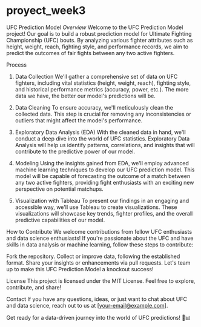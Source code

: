 # proyect_week3

UFC Prediction Model
*Overview*
Welcome to the UFC Prediction Model project! Our goal is to build a robust prediction model for Ultimate Fighting Championship (UFC) bouts. By analyzing various fighter attributes such as height, weight, reach, fighting style, and performance records, we aim to predict the outcomes of fair fights between any two active fighters.

Process
1. Data Collection
We'll gather a comprehensive set of data on UFC fighters, including vital statistics (height, weight, reach), fighting style, and historical performance metrics (accuracy, power, etc.). The more data we have, the better our model's predictions will be.

2. Data Cleaning
To ensure accuracy, we'll meticulously clean the collected data. This step is crucial for removing any inconsistencies or outliers that might affect the model's performance.

3. Exploratory Data Analysis (EDA)
With the cleaned data in hand, we'll conduct a deep dive into the world of UFC statistics. Exploratory Data Analysis will help us identify patterns, correlations, and insights that will contribute to the predictive power of our model.

4. Modeling
Using the insights gained from EDA, we'll employ advanced machine learning techniques to develop our UFC prediction model. This model will be capable of forecasting the outcome of a match between any two active fighters, providing fight enthusiasts with an exciting new perspective on potential matchups.

5. Visualization with Tableau
To present our findings in an engaging and accessible way, we'll use Tableau to create visualizations. These visualizations will showcase key trends, fighter profiles, and the overall predictive capabilities of our model.

How to Contribute
We welcome contributions from fellow UFC enthusiasts and data science enthusiasts! If you're passionate about the UFC and have skills in data analysis or machine learning, follow these steps to contribute:

Fork the repository.
Collect or improve data, following the established format.
Share your insights or enhancements via pull requests.
Let's team up to make this UFC Prediction Model a knockout success!

License
This project is licensed under the MIT License. Feel free to explore, contribute, and share!

Contact
If you have any questions, ideas, or just want to chat about UFC and data science, reach out to us at [your-email@example.com].

Get ready for a data-driven journey into the world of UFC predictions! 🥊📊
